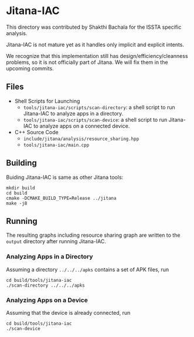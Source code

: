 Jitana-IAC
==========

This directory was contributed by Shakthi Bachala for the ISSTA specific
analysis.

Jitana-IAC is not mature yet as it handles only implicit and explicit intents.

We recognize that this implementation still has design/efficiency/cleanness
problems, so it is not officially part of Jitana. We will fix them in the
upcoming commits.

## Files

* Shell Scripts for Launching
    * `tools/jitana-iac/scripts/scan-directory`: a shell script to run Jitana-IAC
      to analyze apps in a directory.
    * `tools/jitana-iac/scripts/scan-device`: a shell script to run Jitana-IAC to
      analyze apps on a connected device.
* C++ Source Code
    * `include/jitana/analysis/resource_sharing.hpp`
    * `tools/jitana-iac/main.cpp`

## Building

Buiding Jitana-IAC is same as other Jitana tools:

    mkdir build
    cd build
    cmake -DCMAKE_BUILD_TYPE=Release ../jitana
    make -j8

## Running

The resulting graphs including resource sharing graph are written to the
`output` directory after running Jitana-IAC.

### Analyzing Apps in a Directory

Assuming a directory `../../../apks` contains a set of APK files, run

    cd build/tools/jitana-iac
    ./scan-directory ../../../apks

### Analyzing Apps on a Device

Assuming that the device is already connected, run

    cd build/tools/jitana-iac
    ./scan-device
